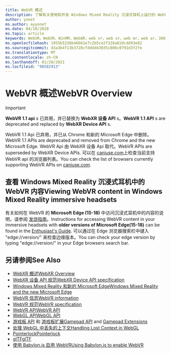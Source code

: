 ```yaml
---
title: WebVR 概述
description: 了解有关使用和开发 Windows Mixed Reality 沉浸式耳机上运行的 WebVR 应用程序的基础知识。
author: yonet
ms.author: ayyonet
ms.date: 04/10/2020
ms.topic: article
keywords: WebVR，WebXR，WinMR，WebAR，web vr，web xr，web mr，web ar，360，360视频，360视频，360照片，360照片，360内容，沉浸式 web，immersiveweb，IW
ms.openlocfilehash: 1955b5236b46661e7c2b5ce2f328a02dcdd93e82
ms.sourcegitcommit: d3a3b4f13b3728cfdd4d43035c806c0791d3f2fe
ms.translationtype: MT
ms.contentlocale: zh-CN
ms.lasthandoff: 01/20/2021
ms.locfileid: "98582913"
---
```

# <a name="webvr-overview"></a><span data-ttu-id="358f2-104">WebVR 概述</span><span class="sxs-lookup"><span data-stu-id="358f2-104">WebVR Overview</span></span>

> [!IMPORTANT]
> <span data-ttu-id="358f2-105">**WebVR 1.1 api** s 已弃用，并已替换为 **WebXR 设备 API** s。</span><span class="sxs-lookup"><span data-stu-id="358f2-105">**WebVR 1.1 API** s are deprecated and replaced by **WebXR Device API** s.</span></span>

<span data-ttu-id="358f2-106">WebVR 1.1 Api 已弃用，并已从 Chrome 和新的 Microsoft Edge 中删除。</span><span class="sxs-lookup"><span data-stu-id="358f2-106">WebVR 1.1 APIs are deprecated and removed from Chrome and the new Microsoft Edge.</span></span> <span data-ttu-id="358f2-107">WebVR Api 由 WebXR 设备 Api 取代。</span><span class="sxs-lookup"><span data-stu-id="358f2-107">WebVR APIs are superseded by WebXR Device APIs.</span></span> <span data-ttu-id="358f2-108">可以在 [caniuse.com](https://caniuse.com/#search=webvr)上检查当前支持 WebVR api 的浏览器列表。</span><span class="sxs-lookup"><span data-stu-id="358f2-108">You can check the list of browsers currently supporting WebVR APIs on [caniuse.com](https://caniuse.com/#search=webvr).</span></span>

## <a name="viewing-webvr-content-in-windows-mixed-reality-immersive-headsets"></a><span data-ttu-id="358f2-109">查看 Windows Mixed Reality 沉浸式耳机中的 WebVR 内容</span><span class="sxs-lookup"><span data-stu-id="358f2-109">Viewing WebVR content in Windows Mixed Reality immersive headsets</span></span>

<span data-ttu-id="358f2-110">有关如何在 WebVR 的 **Microsoft Edge (15-18)** 中访问沉浸式耳机中的内容的说明，请参阅 [发烧指南](/windows/mixed-reality/enthusiast-guide/webvr)。</span><span class="sxs-lookup"><span data-stu-id="358f2-110">Instructions for accessing WebVR content in your immersive headsets with **older versions of Microsoft Edge(15-18)** can be found in the [Enthusiast's Guide](/windows/mixed-reality/enthusiast-guide/webvr).</span></span> <span data-ttu-id="358f2-111">可以通过在 Edge 浏览器搜索栏中键入 "edge://version/" 来检查边缘版本。</span><span class="sxs-lookup"><span data-stu-id="358f2-111">You can check your edge version by typing "edge://version/" in your Edge browsers search bar.</span></span>

## <a name="see-also"></a><span data-ttu-id="358f2-112">另请参阅</span><span class="sxs-lookup"><span data-stu-id="358f2-112">See Also</span></span>

* [<span data-ttu-id="358f2-113">WebXR 概述</span><span class="sxs-lookup"><span data-stu-id="358f2-113">WebXR Overview</span></span>](webxr-overview.md)
* [<span data-ttu-id="358f2-114">WebXR 设备 API 规范</span><span class="sxs-lookup"><span data-stu-id="358f2-114">WebXR Device API specification</span></span>](https://immersive-web.github.io/webxr/)
* [<span data-ttu-id="358f2-115">Windows Mixed Reality 和新的 Microsoft Edge</span><span class="sxs-lookup"><span data-stu-id="358f2-115">Windows Mixed Reality and the new Microsoft Edge</span></span>](/windows/mixed-reality/new-microsoft-edge)
* [<span data-ttu-id="358f2-116">WebVR 信息</span><span class="sxs-lookup"><span data-stu-id="358f2-116">WebVR information</span></span>](https://webvr.info)
* [<span data-ttu-id="358f2-117">WebVR 规范</span><span class="sxs-lookup"><span data-stu-id="358f2-117">WebVR specification</span></span>](https://w3c.github.io/webvr/)
* <span data-ttu-id="358f2-118">[WebVR API](/previous-versions//mt806281(v=vs.85))</span><span class="sxs-lookup"><span data-stu-id="358f2-118">[WebVR API](/previous-versions//mt806281(v=vs.85))</span></span>
* <span data-ttu-id="358f2-119">[WebGL API](/previous-versions/windows/internet-explorer/ie-developer/dev-guides/bg182648(v=vs.85))</span><span class="sxs-lookup"><span data-stu-id="358f2-119">[WebGL API](/previous-versions/windows/internet-explorer/ie-developer/dev-guides/bg182648(v=vs.85))</span></span>
* <span data-ttu-id="358f2-120">[游戏板 API](https://msdn.microsoft.com/library/dn743630(v=vs.85).aspx) 和 [游戏板扩展](https://w3c.github.io/gamepad/extensions.html)</span><span class="sxs-lookup"><span data-stu-id="358f2-120">[Gamepad API](https://msdn.microsoft.com/library/dn743630(v=vs.85).aspx) and [Gamepad Extensions](https://w3c.github.io/gamepad/extensions.html)</span></span>
* [<span data-ttu-id="358f2-121">处理 WebGL 中丢失的上下文</span><span class="sxs-lookup"><span data-stu-id="358f2-121">Handling Lost Context in WebGL</span></span>](https://www.khronos.org/webgl/wiki/HandlingContextLost)
* [<span data-ttu-id="358f2-122">Pointerlock</span><span class="sxs-lookup"><span data-stu-id="358f2-122">Pointerlock</span></span>](https://www.w3.org/TR/pointerlock/)
* [<span data-ttu-id="358f2-123">glTF</span><span class="sxs-lookup"><span data-stu-id="358f2-123">glTF</span></span>](https://www.khronos.org/gltf)
* [<span data-ttu-id="358f2-124">使用 Babylon.js 启用 WebVR</span><span class="sxs-lookup"><span data-stu-id="358f2-124">Using Babylon.js to enable WebVR</span></span>](/windows/uwp/get-started/adding-webvr-to-a-babylonjs-game)